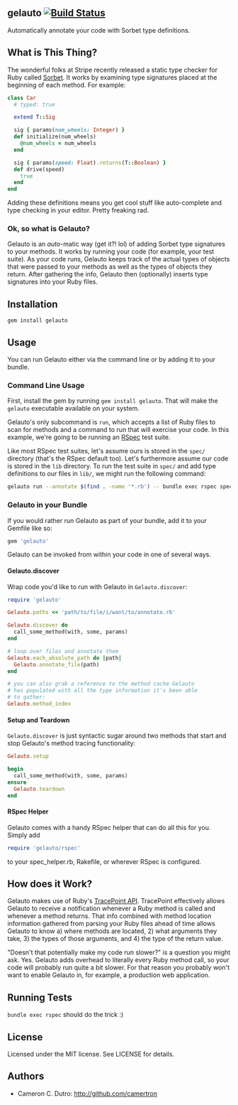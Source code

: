 ## gelauto [![Build Status](https://secure.travis-ci.org/camertron/gelauto.png?branch=master)](http://travis-ci.org/camertron/gelauto)

Automatically annotate your code with Sorbet type definitions.

## What is This Thing?

The wonderful folks at Stripe recently released a static type checker for Ruby called [Sorbet](https://github.com/sorbet/sorbet). It works by examining type signatures placed at the beginning of each method. For example:

```ruby
class Car
  # typed: true

  extend T::Sig

  sig { params(num_wheels: Integer) }
  def initialize(num_wheels)
    @num_wheels = num_wheels
  end

  sig { params(speed: Float).returns(T::Boolean) }
  def drive(speed)
    true
  end
end
```

Adding these definitions means you get cool stuff like auto-complete and type checking in your editor. Pretty freaking rad.

### Ok, so what is Gelauto?

Gelauto is an _auto_-matic way (get it?! lol) of adding Sorbet type signatures to your methods. It works by running your code (for example, your test suite). As your code runs, Gelauto keeps track of the actual types of objects that were passed to your methods as well as the types of objects they return. After gathering the info, Gelauto then (optionally) inserts type signatures into your Ruby files.

## Installation

`gem install gelauto`

## Usage

You can run Gelauto either via the command line or by adding it to your bundle.

### Command Line Usage

First, install the gem by running `gem install gelauto`. That will make the `gelauto` executable available on your system.

Gelauto's only subcommand is `run`, which accepts a list of Ruby files to scan for methods and a command to run that will exercise your code. In this example, we're going to be running an [RSpec](https://github.com/rspec/rspec) test suite.

Like most RSpec test suites, let's assume ours is stored in the `spec/` directory (that's the RSpec default too). Let's furthermore assume our code is stored in the `lib` directory. To run the test suite in `spec/` and add type definitions to our files in `lib/`, we might run the following command:

```bash
gelauto run --annotate $(find . -name '*.rb') -- bundle exec rspec spec/
```

### Gelauto in your Bundle

If you would rather run Gelauto as part of your bundle, add it to your Gemfile like so:

```ruby
gem 'gelauto'
```

Gelauto can be invoked from within your code in one of several ways.

#### Gelauto.discover

Wrap code you'd like to run with Gelauto in `Gelauto.discover`:

```ruby
require 'gelauto'

Gelauto.paths << 'path/to/file/i/want/to/annotate.rb'

Gelauto.discover do
  call_some_method(with, some, params)
end

# loop over files and annotate them
Gelauto.each_absolute_path do |path|
  Gelauto.annotate_file(path)
end

# you can also grab a reference to the method cache Gelauto
# has populated with all the type information it's been able
# to gather:
Gelauto.method_index
```

#### Setup and Teardown

`Gelauto.discover` is just syntactic sugar around two methods that start and stop Gelauto's method tracing functionality:

```ruby
Gelauto.setup

begin
  call_some_method(with, some, params)
ensure
  Gelauto.teardown
end
```

#### RSpec Helper

Gelauto comes with a handy RSpec helper that can do all this for you. Simply add

```ruby
require 'gelauto/rspec'
```

to your spec_helper.rb, Rakefile, or wherever RSpec is configured.

## How does it Work?

Gelauto makes use of Ruby's [TracePoint API](https://ruby-doc.org/core-2.6/TracePoint.html). TracePoint effectively allows Gelauto to receive a notification whenever a Ruby method is called and whenever a method returns. That info combined with method location information gathered from parsing your Ruby files ahead of time allows Gelauto to know a) where methods are located, 2) what arguments they take, 3) the types of those arguments, and 4) the type of the return value.

"Doesn't that potentially make my code run slower?" is a question you might ask. Yes. Gelauto adds overhead to literally every Ruby method call, so your code will probably run quite a bit slower. For that reason you probably won't want to enable Gelauto in, for example, a production web application.

## Running Tests

`bundle exec rspec` should do the trick :)

## License

Licensed under the MIT license. See LICENSE for details.

## Authors

* Cameron C. Dutro: http://github.com/camertron
